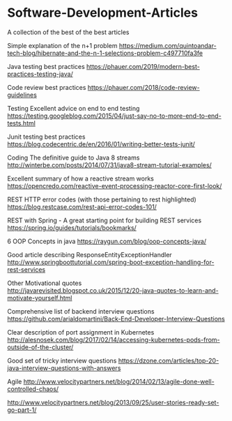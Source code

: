 # Software-Development-Articles<br />
A collection of the best of the best articles<br/>

Simple explanation of the n+1 problem
https://medium.com/quintoandar-tech-blog/hibernate-and-the-n-1-selections-problem-c497710fa3fe<br/>

Java testing best practices
https://phauer.com/2019/modern-best-practices-testing-java/<br/>

Code review best practices
https://phauer.com/2018/code-review-guidelines<br/>

Testing
Excellent advice on end to end testing<br/>
https://testing.googleblog.com/2015/04/just-say-no-to-more-end-to-end-tests.html<br />

Junit testing best practices<br/>
https://blog.codecentric.de/en/2016/01/writing-better-tests-junit/

Coding
The definitive guide to Java 8 streams<br/>
http://winterbe.com/posts/2014/07/31/java8-stream-tutorial-examples/<br/>

Excellent summary of how a reactive stream works<br/>
https://opencredo.com/reactive-event-processing-reactor-core-first-look/<br/>

REST
HTTP error codes (with those pertaining to rest highlighted)<br />
https://blog.restcase.com/rest-api-error-codes-101/<br />

REST with Spring - A great starting point for building REST services<br />
https://spring.io/guides/tutorials/bookmarks/<br />

6 OOP Concepts in java
https://raygun.com/blog/oop-concepts-java/<br/>

Good article describing ResponseEntityExceptionHandler<br />
http://www.springboottutorial.com/spring-boot-exception-handling-for-rest-services<br />

Other
Motivational quotes<br/>
http://javarevisited.blogspot.co.uk/2015/12/20-java-quotes-to-learn-and-motivate-yourself.html<br/>

Comprehensive list of backend interview questions<br />
https://github.com/arialdomartini/Back-End-Developer-Interview-Questions<br />

Clear description of port assignment in Kubernetes<br />
http://alesnosek.com/blog/2017/02/14/accessing-kubernetes-pods-from-outside-of-the-cluster/<br />

Good set of tricky interview questions
https://dzone.com/articles/top-20-java-interview-questions-with-answers<br/>

Agile
http://www.velocitypartners.net/blog/2014/02/13/agile-done-well-controlled-chaos/<br/>

http://www.velocitypartners.net/blog/2013/09/25/user-stories-ready-set-go-part-1/<br/>


